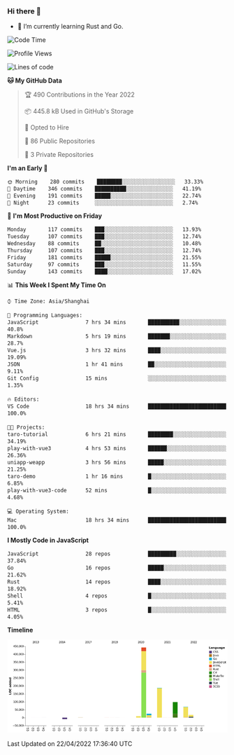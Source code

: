 ### Hi there 👋

- 🌱 I’m currently learning Rust and Go.

<!--START_SECTION:waka-->
![Code Time](http://img.shields.io/badge/Code%20Time-345%20hrs%205%20mins-blue)

![Profile Views](http://img.shields.io/badge/Profile%20Views-6-blue)

![Lines of code](https://img.shields.io/badge/From%20Hello%20World%20I%27ve%20Written-844%20Thousand%20lines%20of%20code-blue)

**🐱 My GitHub Data** 

> 🏆 490 Contributions in the Year 2022
 > 
> 📦 445.8 kB Used in GitHub's Storage 
 > 
> 💼 Opted to Hire
 > 
> 📜 86 Public Repositories 
 > 
> 🔑 3 Private Repositories  
 > 
**I'm an Early 🐤** 

```text
🌞 Morning    280 commits    ████████░░░░░░░░░░░░░░░░░   33.33% 
🌆 Daytime    346 commits    ██████████░░░░░░░░░░░░░░░   41.19% 
🌃 Evening    191 commits    █████░░░░░░░░░░░░░░░░░░░░   22.74% 
🌙 Night      23 commits     ░░░░░░░░░░░░░░░░░░░░░░░░░   2.74%

```
📅 **I'm Most Productive on Friday** 

```text
Monday       117 commits    ███░░░░░░░░░░░░░░░░░░░░░░   13.93% 
Tuesday      107 commits    ███░░░░░░░░░░░░░░░░░░░░░░   12.74% 
Wednesday    88 commits     ██░░░░░░░░░░░░░░░░░░░░░░░   10.48% 
Thursday     107 commits    ███░░░░░░░░░░░░░░░░░░░░░░   12.74% 
Friday       181 commits    █████░░░░░░░░░░░░░░░░░░░░   21.55% 
Saturday     97 commits     ███░░░░░░░░░░░░░░░░░░░░░░   11.55% 
Sunday       143 commits    ████░░░░░░░░░░░░░░░░░░░░░   17.02%

```


📊 **This Week I Spent My Time On** 

```text
⌚︎ Time Zone: Asia/Shanghai

💬 Programming Languages: 
JavaScript               7 hrs 34 mins       ██████████░░░░░░░░░░░░░░░   40.8% 
Markdown                 5 hrs 19 mins       ███████░░░░░░░░░░░░░░░░░░   28.7% 
Vue.js                   3 hrs 32 mins       ████░░░░░░░░░░░░░░░░░░░░░   19.09% 
JSON                     1 hr 41 mins        ██░░░░░░░░░░░░░░░░░░░░░░░   9.11% 
Git Config               15 mins             ░░░░░░░░░░░░░░░░░░░░░░░░░   1.35%

🔥 Editors: 
VS Code                  18 hrs 34 mins      █████████████████████████   100.0%

🐱‍💻 Projects: 
taro-tutorial            6 hrs 21 mins       ████████░░░░░░░░░░░░░░░░░   34.19% 
play-with-vue3           4 hrs 53 mins       ██████░░░░░░░░░░░░░░░░░░░   26.36% 
uniapp-weapp             3 hrs 56 mins       █████░░░░░░░░░░░░░░░░░░░░   21.25% 
taro-demo                1 hr 16 mins        █░░░░░░░░░░░░░░░░░░░░░░░░   6.85% 
play-with-vue3-code      52 mins             █░░░░░░░░░░░░░░░░░░░░░░░░   4.68%

💻 Operating System: 
Mac                      18 hrs 34 mins      █████████████████████████   100.0%

```

**I Mostly Code in JavaScript** 

```text
JavaScript               28 repos            █████████░░░░░░░░░░░░░░░░   37.84% 
Go                       16 repos            █████░░░░░░░░░░░░░░░░░░░░   21.62% 
Rust                     14 repos            ████░░░░░░░░░░░░░░░░░░░░░   18.92% 
Shell                    4 repos             █░░░░░░░░░░░░░░░░░░░░░░░░   5.41% 
HTML                     3 repos             █░░░░░░░░░░░░░░░░░░░░░░░░   4.05%

```


**Timeline**

![Chart not found](https://raw.githubusercontent.com/elton/elton/main/charts/bar_graph.png) 


 Last Updated on 22/04/2022 17:36:40 UTC
<!--END_SECTION:waka-->

<!--
**elton/elton** is a ✨ _special_ ✨ repository because its `README.md` (this file) appears on your GitHub profile.

Here are some ideas to get you started:

- 🔭 I’m currently working on ...
- 🌱 I’m currently learning ...
- 👯 I’m looking to collaborate on ...
- 🤔 I’m looking for help with ...
- 💬 Ask me about ...
- 📫 How to reach me: ...
- 😄 Pronouns: ...
- ⚡ Fun fact: ...
-->
